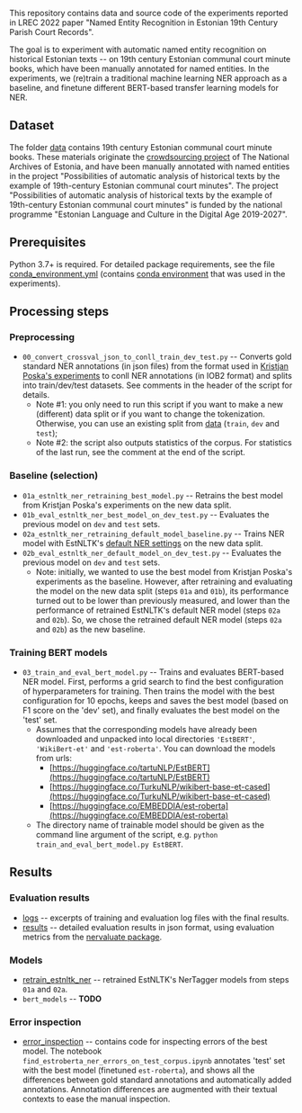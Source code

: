 This repository contains data and source code of the experiments reported in LREC 2022 paper "Named Entity Recognition in Estonian 19th Century Parish Court Records".

The goal is to experiment with automatic named entity recognition on historical Estonian texts -- on 19th century Estonian communal court minute books, which have been manually annotated for named entities.
In the experiments, we (re)train a traditional machine learning NER approach as a baseline, and finetune different BERT-based transfer learning models for NER. 

## Dataset

The folder [data](data) contains 19th century Estonian communal court minute books. 
These materials originate the [crowdsourcing project](https://www.ra.ee/vallakohtud/) of The National Archives of Estonia,  and have been manually annotated with named entities in the project "Possibilities of automatic analysis of historical texts by the example of 19th-century Estonian communal court minutes".
The project "Possibilities of automatic analysis of historical texts by the example of 19th-century Estonian communal court minutes" is funded by the national programme "Estonian Language and Culture in the Digital Age 2019-2027".

## Prerequisites

Python 3.7+ is required. 
For detailed package requirements, see the file [conda_environment.yml](conda_environment.yml) (contains [conda environment](https://docs.conda.io/projects/conda/en/latest/user-guide/concepts/environments.html) that was used in the experiments).



## Processing steps

### Preprocessing

* `00_convert_crossval_json_to_conll_train_dev_test.py` -- Converts gold standard NER annotations (in json files) from the format used in [Kristjan Poska's experiments](https://github.com/pxska/bakalaureus/) to conll NER annotations (in IOB2 format) and splits into train/dev/test datasets. See comments in the header of the script for details.
	* Note #1: you only need to run this script if you want to make a new (different) data split or if you want to change the tokenization. Otherwise, you can use an existing split from [data](data) (`train`, `dev` and `test`); 
	* Note #2: the script also outputs statistics of the corpus. For statistics of the last run, see the comment at the end of the script.

### Baseline (selection)

* `01a_estnltk_ner_retraining_best_model.py` -- Retrains the best model from Kristjan Poska's experiments on the new data split.
* `01b_eval_estnltk_ner_best_model_on_dev_test.py` -- Evaluates the previous model on `dev` and `test` sets.
* `02a_estnltk_ner_retraining_default_model_baseline.py` -- Trains NER model with EstNLTK's [default NER settings](https://github.com/estnltk/estnltk/tree/417c2ee4303a1a03650e703acb280e06883508d9/estnltk/taggers/estner/models/py3_default) on the new data split.
* `02b_eval_estnltk_ner_default_model_on_dev_test.py` -- Evaluates the previous model on `dev` and `test` sets.
	* Note: initially, we wanted to use the best model from Kristjan Poska's experiments as the baseline. However, after   retraining and evaluating the model on the new data split (steps `01a` and `01b`), its performance turned out to be lower than previously measured, and lower than the performance of retrained EstNLTK's default NER model (steps `02a` and `02b`). So, we chose the retrained default NER model (steps `02a` and `02b`) as the new baseline.

### Training BERT models

* `03_train_and_eval_bert_model.py` -- Trains and evaluates BERT-based NER model. First, performs a grid search to find the best configuration of hyperparameters for training. Then trains the model with the best configuration for 10 epochs, keeps and saves the best model (based on F1 score on the 'dev' set), and finally evaluates the best model on the 'test' set.
	* Assumes that the corresponding models  have already been downloaded and unpacked into local directories `'EstBERT'`, `'WikiBert-et'` and `'est-roberta'`. You can download the models from urls: 
		* [https://huggingface.co/tartuNLP/EstBERT](https://huggingface.co/tartuNLP/EstBERT)
		* [https://huggingface.co/TurkuNLP/wikibert-base-et-cased](https://huggingface.co/TurkuNLP/wikibert-base-et-cased)
		* [https://huggingface.co/EMBEDDIA/est-roberta](https://huggingface.co/EMBEDDIA/est-roberta) 
	* The directory name of trainable model should be given as the command line argument of the script, e.g. `python  train_and_eval_bert_model.py EstBERT`.

## Results

### Evaluation results

* [logs](logs) -- excerpts of training and evaluation log files with the final results.
* [results](results) -- detailed evaluation results in json format, using evaluation metrics from the [nervaluate package](https://github.com/MantisAI/nervaluate).

### Models

* [retrain\_estnltk\_ner](retrain_estnltk_ner) -- retrained EstNLTK's NerTagger models from steps `01a` and `02a`.
* `bert_models` -- **TODO**

### Error inspection

* [error_inspection](error_inspection) -- contains code for inspecting errors of the best model. The notebook `find_estroberta_ner_errors_on_test_corpus.ipynb` annotates 'test' set with the best model (finetuned `est-roberta`), and shows all the differences between gold standard annotations and automatically added annotations. Annotation differences are augmented with their textual contexts to ease the manual inspection. 


